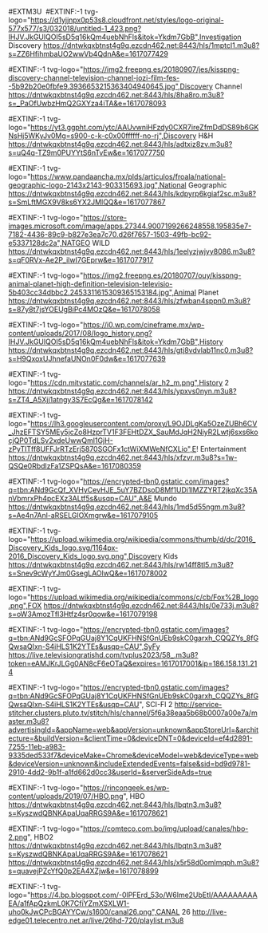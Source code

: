 #EXTM3U
﻿
﻿#EXTINF:-1 tvg-logo="https://d1yjjnpx0p53s8.cloudfront.net/styles/logo-original-577x577/s3/032018/untitled-1_423.png?IHJV.JkGUlQOI5sD5q16kQm4uebNhFls&itok=Ykdm7GbB",Investigation Discovery
https://dntwkqxbtnst4g9q.ezcdn462.net:8443/hls/1mptcl1.m3u8?s=ZZ6HfihmbaUO2wwVb4QdnA&e=1617077429
 
﻿#EXTINF:-1 tvg-logo="https://img2.freepng.es/20180907/jes/kisspng-discovery-channel-television-channel-jozi-film-fes--5b92b20e0fbfe9.3936653215363404940645.jpg",Discovery Channel
https://dntwkqxbtnst4g9q.ezcdn462.net:8443/hls/8ha8ro.m3u8?s=_PaOfUwbzHmQ2GXYza4iTA&e=1617078093
 
﻿#EXTINF:-1 tvg-logo="https://yt3.ggpht.com/ytc/AAUvwniHFzdy0CXR7ireZfmDdDS89b6GKNsHj5WKyJv0Mg=s900-c-k-c0x00ffffff-no-rj",Discovery H&H
https://dntwkqxbtnst4g9q.ezcdn462.net:8443/hls/adtxiz8zv.m3u8?s=uQ4q-TZ9m0PUYYtS6nTvEw&e=1617077750
 
#EXTINF:-1 tvg-logo="https://www.pandaancha.mx/plds/articulos/froala/national-geographic-logo-2143x2143-903315693.jpg",National Geographic
https://dntwkqxbtnst4g9q.ezcdn462.net:8443/hls/kdpyrp6kgiaf2sc.m3u8?s=SmLftMGX9V8ks6YX2JMlQQ&e=1617077867
 
#EXTINF:-1 tvg-logo="https://store-images.microsoft.com/image/apps.27344.9007199266248558.195835e7-7182-4436-89c9-b827e3ea7c70.d26f7657-1503-49fb-bc92-e5337128dc2a",NATGEO WILD
https://dntwkqxbtnst4g9q.ezcdn462.net:8443/hls/1eelyzjwjyy8086.m3u8?s=qF0RVx-Ae2P_ilwI7GEprw&e=1617077917
 
#EXTINF:-1 tvg-logo="https://img2.freepng.es/20180707/ouy/kisspng-animal-planet-high-definition-television-televisio-5b403cc34dbbc2.2453311615309365153184.jpg",Animal Planet
https://dntwkqxbtnst4g9q.ezcdn462.net:8443/hls/zfwban4sppn0.m3u8?s=87y8t7jsYOEUgBiPc4MOzQ&e=1617078058
 
#EXTINF:-1 tvg-logo="https://i0.wp.com/cineframe.mx/wp-content/uploads/2017/08/logo_history.png?IHJV.JkGUlQOI5sD5q16kQm4uebNhFls&itok=Ykdm7GbB",History
https://dntwkqxbtnst4g9q.ezcdn462.net:8443/hls/gtj8vdvlab11nc0.m3u8?s=H9QxoxUJhnefaUNOn0F0dw&e=1617077639
 
#EXTINF:-1 tvg-logo="https://cdn.mitvstatic.com/channels/ar_h2_m.png",History 2
https://dntwkqxbtnst4g9q.ezcdn462.net:8443/hls/ypxvs0nyn.m3u8?s=ZT4_A5Xjj1atngy3S7EcQg&e=1617078142
 
#EXTINF:-1 tvg-logo="https://lh3.googleusercontent.com/proxy/L9OJDLgKa5OzeZUBh6CV_JhzEFTSY5MEy5jcZo8HzprTV1F3FEHtDZX_SauMdJqH2NiyR2Lwtj6sxs6kocjQP0TdLSv2xdeUwwQml1GjH-zPyTlTff8UFFJrRTzErj5870SGOFx1ctWiXMWeNfCXLio",E! Entertainment
https://dntwkqxbtnst4g9q.ezcdn462.net:8443/hls/xfzvr.m3u8?s=1w-QSQe0RbdlzFa1ZSPQsA&e=1617080359
 
#EXTINF:-1 tvg-logo="https://encrypted-tbn0.gstatic.com/images?q=tbn:ANd9GcQf_XVHyCevHJE_5uY7BZDsoD8Mf1UDi1lMZZYRT2jkqXc35AnVbmrxPh4pcEXz3ALtf5s&usqp=CAU",A&E Mundo
https://dntwkqxbtnst4g9q.ezcdn462.net:8443/hls/1md5d55ngm.m3u8?s=Ae4n7Anl-aRSELGlOXmgrw&e=1617079105
 
#EXTINF:-1 tvg-logo="https://upload.wikimedia.org/wikipedia/commons/thumb/d/dc/2016_Discovery_Kids_logo.svg/1164px-2016_Discovery_Kids_logo.svg.png",Discovery Kids
https://dntwkqxbtnst4g9q.ezcdn462.net:8443/hls/rw14ff8tl5.m3u8?s=Snev9cWyYJm0GsegLAOlwQ&e=1617078002
 
#EXTINF:-1 tvg-logo="https://upload.wikimedia.org/wikipedia/commons/c/cb/Fox%2B_logo.png",FOX
https://dntwkqxbtnst4g9q.ezcdn462.net:8443/hls/0e733j.m3u8?s=oW3AmozTfI3Htfz4sr0qow&e=1617079198
 
#EXTINF:-1 tvg-logo="https://encrypted-tbn0.gstatic.com/images?q=tbn:ANd9GcSFOPqGUaj8Y1CqUKFHNSfGnUEb9skC0garxh_CQQZYs_8fGQwsaQIxn-S4iHLS1K2YTEs&usqp=CAU",SyFy
https://live.televisiongratishd.com/tvplus2023/58_.m3u8?token=eAMJKrJLGg0AN8cF6eOTaQ&expires=1617017001&ip=186.158.131.214
 
#EXTINF:-1 tvg-logo="https://encrypted-tbn0.gstatic.com/images?q=tbn:ANd9GcSFOPqGUaj8Y1CqUKFHNSfGnUEb9skC0garxh_CQQZYs_8fGQwsaQIxn-S4iHLS1K2YTEs&usqp=CAU", SCI-FI 2
http://service-stitcher.clusters.pluto.tv/stitch/hls/channel/5f6a38eaa5b68b0007a00e7a/master.m3u8?advertisingId=&appName=web&appVersion=unknown&appStoreUrl=&architecture=&buildVersion=&clientTime=0&deviceDNT=0&deviceId=ef4d2891-7255-11eb-a983-9335ded533f7&deviceMake=Chrome&deviceModel=web&deviceType=web&deviceVersion=unknown&includeExtendedEvents=false&sid=bd9d9781-2910-4dd2-9b1f-a1fd662d0cc3&userId=&serverSideAds=true
 
#EXTINF:-1 tvg-logo="https://rincongeek.es/wp-content/uploads/2019/07/HBO.png", HBO
https://dntwkqxbtnst4g9q.ezcdn462.net:8443/hls/lbqtn3.m3u8?s=KyszwdQBNKApaUqaRRGS9A&e=1617078621
 
#EXTINF:-1 tvg-logo="https://comteco.com.bo/img/upload/canales/hbo-2.png", HBO2
https://dntwkqxbtnst4g9q.ezcdn462.net:8443/hls/lbqtn3.m3u8?s=KyszwdQBNKApaUqaRRGS9A&e=1617078621
https://dntwkqxbtnst4g9q.ezcdn462.net:8443/hls/x5r58d0omlmqph.m3u8?s=quavejPZcYfQ0p2EA4XZjw&e=1617078899
 
#EXTINF:-1 tvg-logo="https://4.bp.blogspot.com/-0lPFErd_53o/W6lme2UbEtI/AAAAAAAAAEA/a1fApQzkmL0K7CfiYZmXSXLW1-uho0kJwCPcBGAYYCw/s1600/canal26.png",CANAL 26
http://live-edge01.telecentro.net.ar/live/26hd-720/playlist.m3u8
